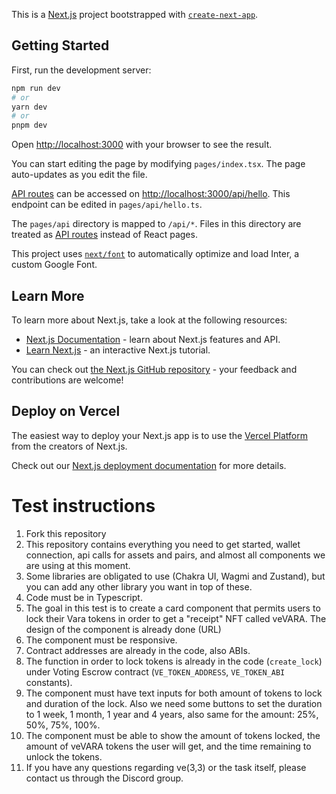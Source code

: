 This is a [Next.js](https://nextjs.org/) project bootstrapped with [`create-next-app`](https://github.com/vercel/next.js/tree/canary/packages/create-next-app).

## Getting Started

First, run the development server:

```bash
npm run dev
# or
yarn dev
# or
pnpm dev
```

Open [http://localhost:3000](http://localhost:3000) with your browser to see the result.

You can start editing the page by modifying `pages/index.tsx`. The page auto-updates as you edit the file.

[API routes](https://nextjs.org/docs/api-routes/introduction) can be accessed on [http://localhost:3000/api/hello](http://localhost:3000/api/hello). This endpoint can be edited in `pages/api/hello.ts`.

The `pages/api` directory is mapped to `/api/*`. Files in this directory are treated as [API routes](https://nextjs.org/docs/api-routes/introduction) instead of React pages.

This project uses [`next/font`](https://nextjs.org/docs/basic-features/font-optimization) to automatically optimize and load Inter, a custom Google Font.

## Learn More

To learn more about Next.js, take a look at the following resources:

- [Next.js Documentation](https://nextjs.org/docs) - learn about Next.js features and API.
- [Learn Next.js](https://nextjs.org/learn) - an interactive Next.js tutorial.

You can check out [the Next.js GitHub repository](https://github.com/vercel/next.js/) - your feedback and contributions are welcome!

## Deploy on Vercel

The easiest way to deploy your Next.js app is to use the [Vercel Platform](https://vercel.com/new?utm_medium=default-template&filter=next.js&utm_source=create-next-app&utm_campaign=create-next-app-readme) from the creators of Next.js.

Check out our [Next.js deployment documentation](https://nextjs.org/docs/deployment) for more details.

# Test instructions

1. Fork this repository
2. This repository contains everything you need to get started, wallet connection, api calls for assets and pairs, and almost all components we are using at this moment.
3. Some libraries are obligated to use (Chakra UI, Wagmi and Zustand), but you can add any other library you want in top of these.
4. Code must be in Typescript.
5. The goal in this test is to create a card component that permits users to lock their Vara tokens in order to get a "receipt" NFT called veVARA. The design of the component is already done (URL)
6. The component must be responsive.
7. Contract addresses are already in the code, also ABIs.
8. The function in order to lock tokens is already in the code (`create_lock`) under Voting Escrow contract (`VE_TOKEN_ADDRESS`, `VE_TOKEN_ABI` constants).
9. The component must have text inputs for both amount of tokens to lock and duration of the lock. Also we need some buttons to set the duration to 1 week, 1 month,  1 year and 4 years, also same for the amount: 25%, 50%, 75%, 100%.
10. The component must be able to show the amount of tokens locked, the amount of veVARA tokens the user will get, and the time remaining to unlock the tokens.
11. If you have any questions regarding ve(3,3) or the task itself, please contact us through the Discord group.

